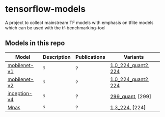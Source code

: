 # tensorflow-models
A project to collect mainstream TF models with emphasis on tflite models which can be used with the tf-benchmarking-tool

## Models in this repo

| Model |Description |Publications|Variants|
|--|--|--|--|
| [mobilenet-v1](./mobilenet-v1) | ? | ? | [1.0_224_quant2](./mobilenet-v1/mobilenet_v1_1.0_224_quant.tflite), [224](./mobilenet-v1) |
| [mobilenet-v2](https://storage.googleapis.com/download.tensorflow.org/models/tflite_11_05_08/mobilenet_v2_1.0_224_quant.tgz) | ? | ? | [1.0_224_quant2](https://storage.googleapis.com/download.tensorflow.org/models/tflite_11_05_08/mobilenet_v2_1.0_224_quant.tgz), [224](./mobilenet-v2) |
| [inception-v4](https://storage.googleapis.com/download.tensorflow.org/models/inception_v4_299_quant_20181026.tgz) | ? | ? | [299_quant](https://storage.googleapis.com/download.tensorflow.org/models/inception_v4_299_quant_20181026.tgz), [299] |
| [Mnas](https://storage.cloud.google.com/download.tensorflow.org/models/tflite/mnasnet_1.3_224_09_07_2018.tgz) | ? | ? | [1.3_224](https://storage.googleapis.com/download.tensorflow.org/models/inception_v4_299_quant_20181026.tgz), [224] |